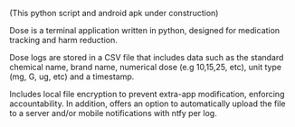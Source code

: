 (This python script and android apk under construction)

Dose is a terminal application written in python, designed for medication tracking and harm reduction.

Dose logs are stored in a CSV file that includes data such as the standard chemical name, brand name, numerical dose (e.g 10,15,25, etc), unit type (mg, G, ug, etc) and a timestamp.

Includes local file encryption to prevent extra-app modification, enforcing accountability. In addition, offers an option to automatically upload the file to a server and/or mobile notifications with ntfy per log.
